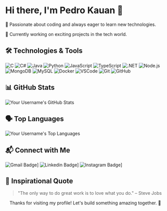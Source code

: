   <h1>Hi there, I'm Pedro Kauan 👋</h1>
  <p>🌱 Passionate about coding and always eager to learn new technologies.</p>
  <p>🔭 Currently working on exciting projects in the tech world.</p>
</div>

## 🛠️ Technologies & Tools

![C](https://img.shields.io/badge/-C-00599C?style=flat-square&logo=c)
![C#](https://img.shields.io/badge/-C%23-9b4f96?style=flat-square&logo=csharp)
![Java](https://img.shields.io/badge/-Java-007396?style=flat-square&logo=java)
![Python](https://img.shields.io/badge/-Python-3776AB?style=flat-square&logo=python)
![JavaScript](https://img.shields.io/badge/-JavaScript-F7DF1E?style=flat-square&logo=javascript)
![TypeScript](https://img.shields.io/badge/-TypeScript-3178C6?style=flat-square&logo=typescript)
![.NET](https://img.shields.io/badge/-.NET-512BD4?style=flat-square&logo=dot-net)
![Node.js](https://img.shields.io/badge/Node.js-339933?style=flat-square&logo=node-dot-js)
![MongoDB](https://img.shields.io/badge/MongoDB-47A248?style=flat-square&logo=mongodb)
![MySQL](https://img.shields.io/badge/MySQL-4479A1?style=flat-square&logo=mysql)
![Docker](https://img.shields.io/badge/Docker-2496ED?style=flat-square&logo=docker)
![VSCode](https://img.shields.io/badge/VSCode-007ACC?style=flat-square&logo=visual-studio-code)
![Git](https://img.shields.io/badge/Git-F05032?style=flat-square&logo=git)
![GitHub](https://img.shields.io/badge/GitHub-181717?style=flat-square&logo=github)

## 📊 GitHub Stats

![Your Username's GitHub Stats](https://github-readme-stats.vercel.app/api?username=pkziinn10&show_icons=true&theme=radical)

## 🗣️ Top Languages

![Your Username's Top Languages](https://github-readme-stats.vercel.app/api/top-langs/?username=pkziinn10&layout=compact&theme=radical)

## 📬 Connect with Me

![Gmail Badge](https://img.shields.io/badge/-pedrinhokauan824@gmail.com-c5221f?style=flat-square&logo=Gmail&logoColor=white&link=mailto:pedrinhokauan824@gmail.com)]
![Linkedin Badge](https://img.shields.io/badge/-pkziinn10-0275b4?style=flat-square&logo=Linkedin&logoColor=white&link=https://www.linkedin.com/in/pkziinn10/)]
![Instagram Badge](https://img.shields.io/badge/-pkziinn.10-df234f?style=flat-square&logo=Instagram&logoColor=white&link=https://www.instagram.com/pkziinn.10/)]

## 💬 Inspirational Quote

> "The only way to do great work is to love what you do." – Steve Jobs

<div align="center">
  <p>Thanks for visiting my profile! Let's build something amazing together. 🚀</p>
</div>
